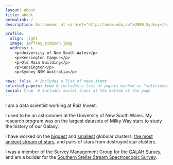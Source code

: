 ```yaml
---
layout: about
title: about
permalink: /
description: Astronomer at <a href="http://unsw.edu.au">UNSW Sydney</a>. # Address. Contacts. Moto. Etc.

profile:
  align: right
  image: jeffrey_simpson.jpeg
  address: >
    <p>University of New South Wales</p>
    <p>Kensington Campus</p>
    <p>Old Main Building</p>
    <p>Kensington</p>
    <p>Sydney NSW Australia</p>

news: false  # includes a list of news items
selected_papers: true # includes a list of papers marked as "selected={true}"
social: true  # includes social icons at the bottom of the page
---
```


I am a data scientist working at Raiz Invest.

I used to be an astronomer at the University of New South Wales. My research program was on the largest datasets of Milky Way stars to study the history of our Galaxy.

I have worked on the [biggest](https://doi.org/10.1111/j.1365-2966.2012.22012.x) and [smallest](https://doi.org/10.1093/mnras/stx2174) globular clusters, [the most ancient stream of stars](https://doi.org/10.1038/s41586-020-2483-6), and pairs of stars from destroyed star clusters. 

I was a member of the Survey Management Group for the [GALAH Survey](https://www.galah-survey.org), and am a builder for the [Southern Stellar Stream Spectroscopic Survey](https://s5collab.github.io).

<!-- Write your biography here. Tell the world about yourself. Link to your favorite [subreddit](http://reddit.com){:target="\_blank"}. You can put a picture in, too. The code is already in, just name your picture `prof_pic.jpg` and put it in the `img/` folder.

Put your address / P.O. box / other info right below your picture. You can also disable any these elements by editing `profile` property of the YAML header of your `_pages/about.md`. Edit `_bibliography/papers.bib` and Jekyll will render your [publications page](/al-folio/publications/) automatically.

Link to your social media connections, too. This theme is set up to use [Font Awesome icons](http://fortawesome.github.io/Font-Awesome/){:target="\_blank"} and [Academicons](https://jpswalsh.github.io/academicons/){:target="\_blank"}, like the ones below. Add your Facebook, Twitter, LinkedIn, Google Scholar, or just disable all of them. -->
